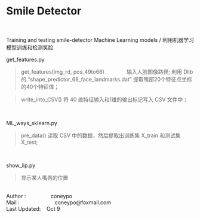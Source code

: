 # Smile Detector
<br>

Training and testing smile-detector Machine Learning models / 
利用机器学习模型训练和检测笑脸 
<br>

 get_features.py 
  
 > get_features(img_rd, pos_49to68)　　　　
 > 输入人脸图像路径;
 > 利用 Dlib 的 “shape_predictor_68_face_landmarks.dat” 提取嘴部20个特征点坐标的40个特征值；
   
 > write_into_CSV()
 > 将 40 维特征输入和1维的输出标记写入 CSV 文件中；

<br>


 ML_ways_sklearn.py 
  
 >  pre_data()
 >  读取 CSV 中的数据，然后提取出训练集 X_train 和测试集 X_test;

<br>

 show_lip.py 
> 显示某人嘴唇的位置　
   
<br>
Author :       &nbsp; &nbsp; &nbsp; &nbsp; &nbsp; &nbsp; &nbsp; &nbsp; coneypo <br>
Mail : &nbsp; &nbsp; &nbsp; &nbsp; &nbsp; &nbsp; &nbsp; &nbsp; &nbsp; &nbsp;  &nbsp; &nbsp;coneypo@foxmail.com <br>
Last Updated:  &nbsp; &nbsp;Oct 9
   
